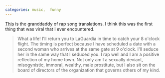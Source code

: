 ```yaml
---
categories: music,  funny
---
```


[This](https://www.netfunny.com/rhf/jokes/98/Jul/ebonrap.html) is the granddaddy of rap song translations. I think this was the first thing that was viral that I ever encountered.

> What a life! I'll return you to LaGuardia in time to catch your 8 o'clock flight. The timing is perfect because I have scheduled a date with a second woman who arrives at the same gate at 9 o'clock. I'll seduce her in the same way that I seduced you. I rap well and I am a positive reflection of my home town. Not only am I a sexually deviant, misogynistic, immoral, wealthy, male prostitute, but I also sit on the board of directors of the organization that governs others of my kind.